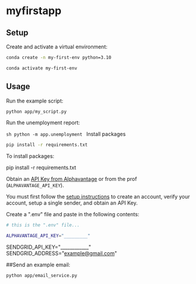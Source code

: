 # myfirstapp

## Setup

Create and activate a virtual environment:

```sh
conda create -n my-first-env python=3.10

conda activate my-first-env
```

## Usage

Run the example script:

```sh
python app/my_script.py
```

Run the unemployment report:

``sh
python -m app.unemployment
``
Install packages
```sh
pip install -r requirements.txt
```

To install packages: 

pip install -r requirements.txt


Obtain an [API Key from Alphavantage](https://www.alphavantage.co/support/#api-key) or from the prof (`ALPHAVANTAGE_API_KEY`).


You must first follow the [setup instructions](https://github.com/prof-rossetti/intro-to-python/blob/main/notes/python/packages/sendgrid.md) to create an account, verify your account, setup a single sender, and obtain an API Key.


Create a ".env" file and paste in the following contents:

```sh
# this is the ".env" file...

ALPHAVANTAGE_API_KEY="_________"
```

SENDGRID_API_KEY="____________"
SENDGRID_ADDRESS="example@gmail.com"


##Send an example email:


```sh
python app/email_service.py
```